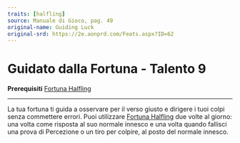 ```yaml
---
traits: [halfling]
source: Manuale di Gioco, pag. 49
original-name: Guiding Luck
original-srd: https://2e.aonprd.com/Feats.aspx?ID=62
---
```


# Guidato dalla Fortuna - Talento 9

**Prerequisiti** [Fortuna Halfling](/stirpi/halfling/talenti/fortuna-halfling)

---

La tua fortuna ti guida a osservare per il verso giusto e dirigere i tuoi colpi
senza commettere errori. Puoi utilizzare
[Fortuna Halfling](/stirpi/halfling/talenti/fortuna-halfling) due volte al
giorno: una volta come risposta al suo normale innesco e una volta quando
fallisci una prova di Percezione o un tiro per colpire, al posto del normale
innesco.

